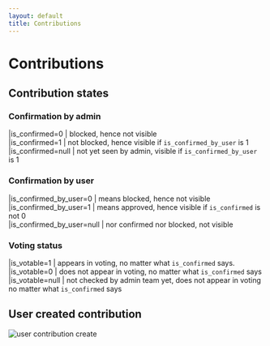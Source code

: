 ```yaml
---
layout: default
title: Contributions
---
```



# Contributions

## Contribution states

### Confirmation by admin

|is_confirmed=0               | blocked, hence not visible<br />
|is_confirmed=1               | not blocked, hence visible if `is_confirmed_by_user` is 1<br />
|is_confirmed=null            | not yet seen by admin, visible if `is_confirmed_by_user` is 1


### Confirmation by user

|is_confirmed_by_user=0       | means blocked, hence not visible<br />
|is_confirmed_by_user=1       | means approved, hence visible if `is_confirmed` is not 0<br />
|is_confirmed_by_user=null    | nor confirmed nor blocked, not visible


### Voting status

|is_votable=1                 | appears in voting, no matter what `is_confirmed` says.<br />
|is_votable=0                 | does not appear in voting, no matter what `is_confirmed` says<br />
|is_votable=null              | not checked by admin team yet, does not appear in voting no matter what `is_confirmed` says


## User created contribution

![user contribution create](/images/user_contribution_create.png)
